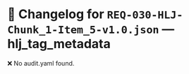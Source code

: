 # 📝 Changelog for `REQ-030-HLJ-Chunk_1-Item_5-v1.0.json` — **hlj_tag_metadata**

❌ No audit.yaml found.
